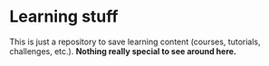 # Learning stuff
This is just a repository to save learning content (courses, tutorials, challenges, etc.).
**Nothing really special to see around here.**
